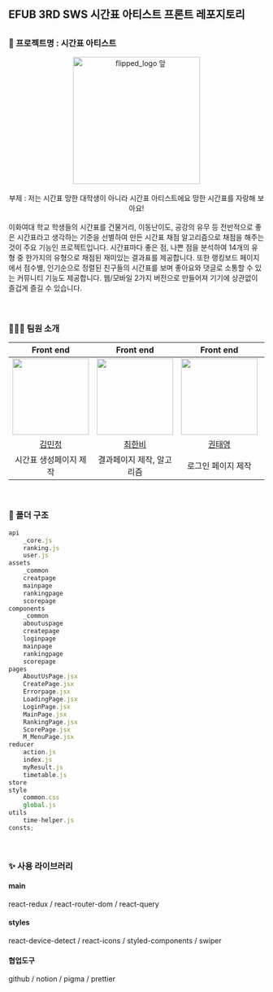 <h2>EFUB 3RD SWS 시간표 아티스트 프론트 레포지토리<h2>
<h3> 🎨 프로젝트명 : 시간표 아티스트</h3>

<div align="center">
<img width="250" alt="flipped_logo 앞" src="https://github.com/SamwaMoney/Time-Table-Artist-front/assets/125418818/672427cb-5eea-407f-89ae-4dd217541ea8">
<br/>
<br/>    
<div>부제 : 저는 시간표 망한 대학생이 아니라 시간표 아티스트에요 망한 시간표를 자랑해 보아요!</div>
</div>
<br/>
<div>이화여대 학교 학생들의 시간표를 건물거리, 이동난이도, 공강의 유무 등 전반적으로 좋은 시간표라고 생각하는 기준을 선별하여 만든 시간표 채점 알고리즘으로 채점을 해주는 것이 주요 기능인 프로젝트입니다. 시간표마다 좋은 점, 나쁜 점을 분석하여 14개의 유형 중 한가지의 유형으로 채점된 재미있는 결과표를 제공합니다. 또한 랭킹보드 페이지에서 점수별, 인기순으로 정렬된 친구들의 시간표를 보며 좋아요와 댓글로 소통할 수 있는 커뮤니티 기능도 제공합니다. 웹/모바일 2가지 버전으로 만들어져 기기에 상관없이 즐겁게 즐길 수 있습니다. </div>
     
<br/>
<br/>

<h3> 👩🏻‍💻 팀원 소개 </h3>

<div align="center">
    
|Front end|Front end|Front end|Front end
| :-: | :-: | :-: | :-: |
|  <img src="https://github.com/SamwaMoney/Time-Table-Artist-front/assets/125418818/fa690ee3-97ab-4f45-9f29-d0b87820c087" width="150"> | <img src="https://github.com/SamwaMoney/Time-Table-Artist-front/assets/125418818/c91ae39b-482d-4f6a-91cd-c3095d09adfe" width="150">| <img src="https://github.com/SamwaMoney/Time-Table-Artist-front/assets/125418818/b7f764d4-43e5-43be-a4a1-f65f00a0e1ea" width="150"> | <img src="https://github.com/SamwaMoney/Time-Table-Artist-front/assets/125418818/1b11d7e4-9b90-442a-af66-64347dfacd66" width="150"> |
|[김민정](https://github.com/wowalswjd)|[최한비](https://github.com/hanby-choi)|[권태영](https://github.com/teyeong)|[오혜린](https://github.com/ooherin)|
|시간표 생성페이지 제작|결과페이지 제작, 알고리즘|로그인 페이지 제작|랭킹보드 페이지 제작|

</div>

 <br/>
<h3> 📂 폴더 구조 </h3>

```javascript
api
    _core.js 
    ranking.js
    user.js
assets
    _common 
    creatpage
    mainpage 
    rankingpage 
    scorepage
components
    _common 
    aboutuspage 
    createpage 
    loginpage 
    mainpage 
    rankingpage
    scorepage 
pages 
    AboutUsPage.jsx
    CreatePage.jsx 
    Errorpage.jsx 
    LoadingPage.jsx 
    LoginPage.jsx 
    MainPage.jsx 
    RankingPage.jsx 
    ScorePage.jsx 
    M_MenuPage.jsx 
reducer 
    action.js 
    index.js 
    myResult.js 
    timetable.js
store 
style 
    common.css 
    global.js 
utils 
    time-helper.js 
consts;
```

<br/>
<h3> ✨ 사용 라이브러리 </h3>

<h4>main</h4>

 react-redux /
 react-router-dom /
 react-query
 <br/>
<h4>styles</h4>

 react-device-detect /
 react-icons /
 styled-components /
 swiper
 <br/>
<h4>협업도구</h4>

 github / 
 notion /
 pigma / 
 prettier
